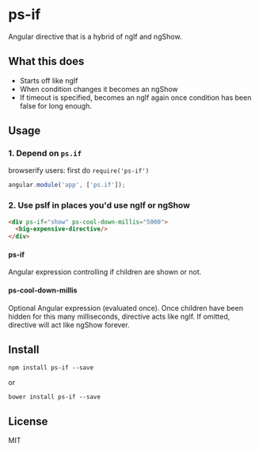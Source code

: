 # ps-if

Angular directive that is a hybrid of ngIf and ngShow.

## What this does

- Starts off like ngIf
- When condition changes it becomes an ngShow
- If timeout is specified, becomes an ngIf again once condition has been false for long enough.

## Usage

### 1. Depend on `ps.if`

browserify users: first do `require('ps-if')`

```js
angular.module('app', ['ps.if']);
```

### 2. Use psIf in places you'd use ngIf or ngShow

```html
<div ps-if="show" ps-cool-down-millis="5000">
  <big-expensive-directive/>
</div>
```

#### ps-if

Angular expression controlling if children are shown or not.

#### ps-cool-down-millis

Optional Angular expression (evaluated once). Once children have been hidden for this many milliseconds, directive acts like ngIf. If omitted, directive will act like ngShow forever.

## Install

`npm install ps-if --save`

or

`bower install ps-if --save`

## License

MIT